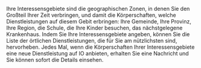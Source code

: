 Ihre Interessensgebiete sind die geographischen Zonen, in denen Sie den Großteil Ihrer Zeit verbringen, und damit die Körperschaften, welche Dienstleistungen auf diesem Gebit erbringen: Ihre Gemeinde, Ihre Provinz, Ihre Region, die Schule, die Ihre Kinder besuchen, das nächstgelegene Krankenhaus. Indem Sie Ihre Interessensgebiete angeben, können Sie die Liste der örtlichen Dienstleistungen, die für Sie am nützlichsten sind, hervorheben. Jedes Mal, wenn die Körperschaften Ihrer Interessensgebiete eine neue Dienstleistung auf IO anbieten, erhalten Sie eine Nachricht und Sie können sofort die Details einsehen.